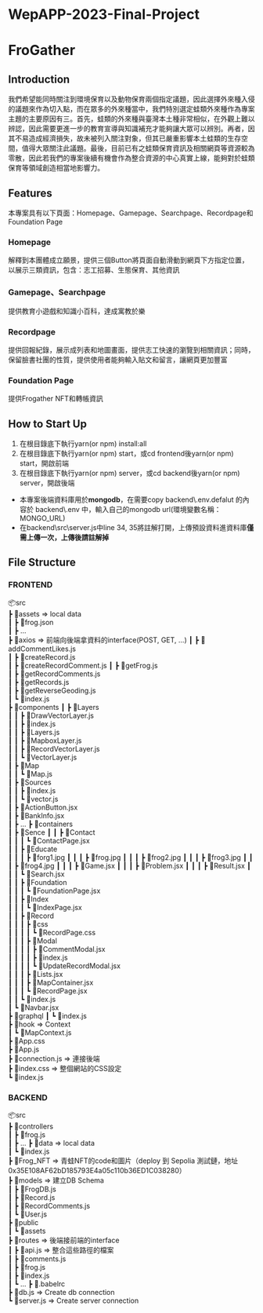 # WepAPP-2023-Final-Project
# FroGather

## Introduction
我們希望能同時關注到環境保育以及動物保育兩個指定議題，因此選擇外來種入侵的議題來作為切入點，而在眾多的外來種當中，我們特別選定蛙類外來種作為專案主題的主要原因有三。首先，蛙類的外來種與臺灣本土種非常相似，在外觀上難以辨認，因此需要更進一步的教育宣導與知識補充才能夠讓大眾可以辨別。再者，因其不易造成經濟損失，故未被列入關注對象，但其已嚴重影響本土蛙類的生存空間，值得大眾關注此議題。最後，目前已有之蛙類保育資訊及相關網頁等資源較為零散，因此若我們的專案後續有機會作為整合資源的中心真實上線，能夠對於蛙類保育等領域創造相當地影響力。

## Features
本專案具有以下頁面：Homepage、Gamepage、Searchpage、Recordpage和Foundation Page
### Homepage
解釋到本團體成立願景，提供三個Button將頁面自動滑動到網頁下方指定位置，以展示三類資訊，包含：志工招募、生態保育、其他資訊

### Gamepage、Searchpage
提供教育小遊戲和知識小百科，達成寓教於樂

### Recordpage
提供回報紀錄，展示成列表和地圖畫面，提供志工快速的瀏覽到相關資訊；同時，保留臉書社團的性質，提供使用者能夠輸入貼文和留言，讓網頁更加豐富

### Foundation Page
提供Frogather NFT和轉帳資訊

## How to Start Up
1. 在根目錄底下執行yarn(or npm) install:all
2. 在根目錄底下執行yarn(or npm) start，或cd frontend後yarn(or npm) start，開啟前端
3. 在根目錄底下執行yarn(or npm) server，或cd backend後yarn(or npm) server，開啟後端
  - 本專案後端資料庫用於**mongodb**，在需要copy backend\\.env.defalut 的內容於 backend\\.env 中，輸入自己的mongodb url(環境變數名稱：MONGO_URL)
  - 在backend\\src\\server.js中line 34, 35將註解打開，上傳預設資料進資料庫**僅需上傳一次，上傳後請註解掉**

## File Structure
### FRONTEND
📦src  
 ┣ 📂assets => local data  
 ┃ ┣ 📜frog.json    
 ┃ ┣ ...  
 ┣ 📂axios => 前端向後端拿資料的interface(POST, GET, ...) 
 ┃ ┣ 📜addCommentLikes.js  
 ┃ ┣ 📜createRecord.js  
 ┃ ┣ 📜createRecordComment.js 
 ┃ ┣ 📜getFrog.js   
 ┃ ┣ 📜getRecordComments.js  
 ┃ ┣ 📜getRecords.js  
 ┃ ┣ 📜getReverseGeoding.js  
 ┃ ┗ 📜index.js  
 ┣ 📂components
 ┃ ┣ 📂Layers  
 ┃ ┃ ┣ 📜DrawVectorLayer.js  
 ┃ ┃ ┣ 📜index.js  
 ┃ ┃ ┣ 📜Layers.js  
 ┃ ┃ ┣ 📜MapboxLayer.js  
 ┃ ┃ ┣ 📜RecordVectorLayer.js  
 ┃ ┃ ┗ 📜VectorLayer.js  
 ┃ ┣ 📂Map  
 ┃ ┃ ┗ 📜Map.js  
 ┃ ┣ 📂Sources  
 ┃ ┃ ┣ 📜index.js  
 ┃ ┃ ┗ 📜vector.js  
 ┃ ┣ 📜ActionButton.jsx  
 ┃ ┣ 📜BankInfo.jsx  
 ┃ ┣ ...
 ┣ 📂containers   
 ┃ ┣ 📂Sence
 ┃ ┃ ┣ 📂Contact  
 ┃ ┃ ┃ ┗ 📜ContactPage.jsx  
 ┃ ┃ ┣ 📂Educate  
 ┃ ┃ ┃ ┣ 📜forg1.jpg
 ┃ ┃ ┃ ┣ 📜frog.jpg
 ┃ ┃ ┃ ┣ 📜frog2.jpg
 ┃ ┃ ┃ ┣ 📜frog3.jpg
 ┃ ┃ ┃ ┣ 📜frog4.jpg
 ┃ ┃ ┃ ┣ 📜Game.jsx
 ┃ ┃ ┃ ┣ 📜Problem.jsx
 ┃ ┃ ┃ ┣ 📜Result.jsx
 ┃ ┃ ┃ ┗ 📜Search.jsx  
 ┃ ┃ ┣ 📂Foundation  
 ┃ ┃ ┃ ┗ 📜FoundationPage.jsx  
 ┃ ┃ ┣ 📂Index  
 ┃ ┃ ┃ ┗ 📜IndexPage.jsx  
 ┃ ┃ ┣ 📂Record  
 ┃ ┃ ┃ ┣ 📂css  
 ┃ ┃ ┃ ┃ ┗ 📜RecordPage.css  
 ┃ ┃ ┃ ┣ 📂Modal  
 ┃ ┃ ┃ ┃ ┣ 📜CommentModal.jsx  
 ┃ ┃ ┃ ┃ ┣ 📜index.js  
 ┃ ┃ ┃ ┃ ┗ 📜UpdateRecordModal.jsx  
 ┃ ┃ ┃ ┣ 📜Lists.jsx  
 ┃ ┃ ┃ ┣ 📜MapContainer.jsx  
 ┃ ┃ ┃ ┗ 📜RecordPage.jsx  
 ┃ ┃ ┗ 📜index.js  
 ┃ ┗ 📜Navbar.jsx  
 ┣ 📂graphql 
 ┃ ┗ 📜index.js  
 ┣ 📂hook  => Context  
 ┃ ┗ 📜MapContext.js  
 ┣ 📜App.css  
 ┣ 📜App.js  
 ┣ 📜connection.js => 連接後端  
 ┣ 📜index.css => 整個網站的CSS設定  
 ┗ 📜index.js  

### BACKEND
📦src  
 ┣ 📂controllers   
 ┃ ┣ 📜frog.js  
 ┃ ┣ ...
 ┣ 📂data => local data  
 ┃ ┗ 📜index.js  
 ┣ 📂Frog_NFT => 青蛙NFT的code和圖片（deploy 到 Sepolia 測試鏈，地址 0x35E108AF62bD185793E4a05c110b36ED1C038280）    
 ┣ 📂models => 建立DB Schema   
 ┃ ┣ 📜FrogDB.js  
 ┃ ┣ 📜Record.js  
 ┃ ┣ 📜RecordComments.js  
 ┃ ┗ 📜User.js  
 ┣ 📂public   
 ┃ ┗ 📂assets   
 ┣ 📂routes => 後端接前端的interface  
 ┃ ┣ 📜api.js => 整合這些路徑的檔案  
 ┃ ┣ 📜comments.js  
 ┃ ┣ 📜frog.js  
 ┃ ┣ 📜index.js  
 ┃ ┗ ...
 ┣ 📜.babelrc  
 ┣ 📜db.js => Create db connection  
 ┗ 📜server.js => Create server connection  